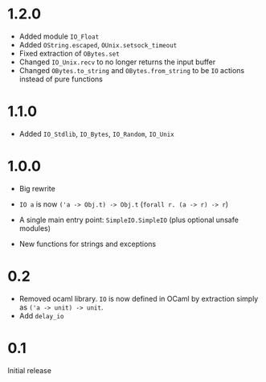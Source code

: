 # 1.2.0

- Added module `IO_Float`
- Added `OString.escaped`, `OUnix.setsock_timeout`
- Fixed extraction of `OBytes.set`
- Changed `IO_Unix.recv` to no longer returns the input buffer
- Changed `OBytes.to_string` and `OBytes.from_string` to be `IO` actions
  instead of pure functions

# 1.1.0

- Added `IO_Stdlib`, `IO_Bytes`, `IO_Random`, `IO_Unix`

# 1.0.0

- Big rewrite

- `IO a` is now `('a -> Obj.t) -> Obj.t` (`forall r. (a -> r) -> r`)
- A single main entry point: `SimpleIO.SimpleIO` (plus optional unsafe modules)
- New functions for strings and exceptions

# 0.2

- Removed ocaml library. `IO` is now defined in OCaml by extraction simply as
  `('a -> unit) -> unit`.
- Add `delay_io`

# 0.1

Initial release
